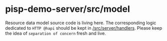 # pisp-demo-server/src/model

Resource data model source code is living here. The corresponding logic dedicated to `HTTP @hapi` should be kept in [/src/server/handlers](../server/handlers/README.md). Please keep the idea of `separation of concern` fresh and live.

